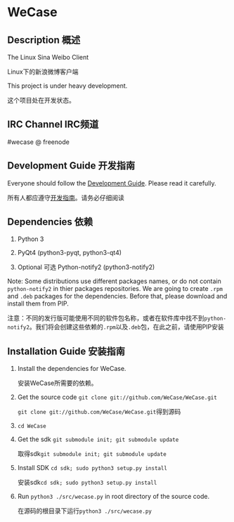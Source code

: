 WeCase
======

Description 概述
------
The Linux Sina Weibo Client

Linux下的新浪微博客户端

This project is under heavy development.

这个项目处在开发状态。

IRC Channel IRC频道
------
\#wecase @ freenode

Development Guide 开发指南
------
Everyone should follow the [Development Guide](https://github.com/WeCase/WeCase/wiki/WeCase-%E5%BC%80%E5%8F%91%E6%8C%87%E5%8D%97). Please read it carefully.

所有人都应遵守[开发指南](https://github.com/WeCase/WeCase/wiki/WeCase-%E5%BC%80%E5%8F%91%E6%8C%87%E5%8D%97)。请务必仔细阅读

Dependencies 依赖
-----
1. Python 3 
2. PyQt4 (python3-pyqt, python3-qt4)

3. Optional 可选
   Python-notify2 (python3-notify2)

Note: Some distributions use different packages names, or do not contain `python-notify2` in thier packages repositories. We are going to create `.rpm` and `.deb` packages for the dependencies. Before that, please download and install them from PIP.

注意：不同的发行版可能使用不同的软件包名称，或者在软件库中找不到`python-notify2`。我们将会创建这些依赖的`.rpm`以及`.deb`包，在此之前，请使用PIP安装

Installation Guide 安装指南
-----
1. Install the dependencies for WeCase. 

   安装WeCase所需要的依赖。

2. Get the source code `git clone git://github.com/WeCase/WeCase.git`

   `git clone git://github.com/WeCase/WeCase.git`得到源码

3. `cd WeCase`

4. Get the sdk `git submodule init; git submodule update`

   取得sdk`git submodule init; git submodule update`
   
5. Install SDK `cd sdk; sudo python3 setup.py install`

   安装sdk`cd sdk; sudo python3 setup.py install`
   
6. Run `python3 ./src/wecase.py` in root directory of the source code.

   在源码的根目录下运行`python3 ./src/wecase.py`
